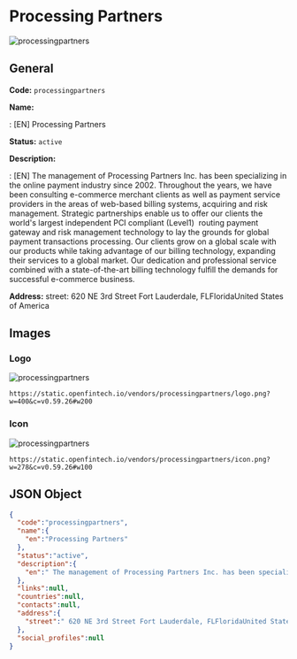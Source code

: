 
# Processing Partners 
![processingpartners](https://static.openfintech.io/vendors/processingpartners/logo.png?w=400&c=v0.59.26#w200)  

## General 
 
**Code:** `processingpartners` 
 
**Name:** 
 
:	[EN] Processing Partners 
 
**Status:** `active` 
 
**Description:** 
 
: [EN]  The management of Processing Partners Inc. has been specializing in the online payment industry since 2002. Throughout the years, we have been consulting e-commerce merchant clients as well as payment service providers in the areas of web-based billing systems, acquiring and risk management. Strategic partnerships enable us to offer our clients the world's largest independent PCI compliant (Level1)  routing payment gateway and risk management technology to lay the grounds for global payment transactions processing. Our clients grow on a global scale with our products while taking advantage of our billing technology, expanding their services to a global market. Our dedication and professional service combined with a state-of-the-art billing technology fulfill the demands for successful e-commerce business.  
 
**Address:** 
street:  620 NE 3rd Street Fort Lauderdale, FLFloridaUnited States of America  

## Images 

### Logo 
 
![processingpartners](https://static.openfintech.io/vendors/processingpartners/logo.png?w=400&c=v0.59.26#w200)  

```
https://static.openfintech.io/vendors/processingpartners/logo.png?w=400&c=v0.59.26#w200
```  

### Icon 
 
![processingpartners](https://static.openfintech.io/vendors/processingpartners/icon.png?w=278&c=v0.59.26#w100)  

```
https://static.openfintech.io/vendors/processingpartners/icon.png?w=278&c=v0.59.26#w100
```  

## JSON Object 

```json
{
  "code":"processingpartners",
  "name":{
    "en":"Processing Partners"
  },
  "status":"active",
  "description":{
    "en":" The management of Processing Partners Inc. has been specializing in the online payment industry since 2002. Throughout the years, we have been consulting e-commerce merchant clients as well as payment service providers in the areas of web-based billing systems, acquiring and risk management. Strategic partnerships enable us to offer our clients the world's largest independent PCI compliant (Level1) \u00a0routing payment gateway and risk management technology to lay the grounds for global payment transactions processing. Our clients grow on a global scale with our products while taking advantage of our billing technology, expanding their services to a global market. Our dedication and professional service combined with a state-of-the-art billing technology fulfill the demands for successful e-commerce business. "
  },
  "links":null,
  "countries":null,
  "contacts":null,
  "address":{
    "street":" 620 NE 3rd Street Fort Lauderdale, FLFloridaUnited States of America "
  },
  "social_profiles":null
}
```  
